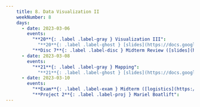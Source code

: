 ```yaml
---
    title: 8. Data Visualization II
    weekNumber: 8
    days:
      - date: 2023-03-06
        events:
          "**20**{: .label .label-gray } Visualization III":
            "**20**{: .label .label-ghost } [slides](https://docs.google.com/presentation/d/1kuCiNusVVVNb1jP-orH5tivItXFCAZ3Pj4h7Shx0kyw/edit?usp=sharing) • [video](https://kaltura.berkeley.edu/media/ECON+148%2C+LEC+001+%28Spring+2023%29/1_4mvy0824/288222162)"
          "**Disc 7**{: .label .label-disc } Midterm Review ([slides](https://docs.google.com/presentation/d/1DK0rMV_diPzd3RD61yTfJ996Nzx5nwhAhKJskxKUZq8/edit?usp=sharing)) ([video](https://kaltura.berkeley.edu/media/ECON+148%2C+DIS+102+%28Spring+2023%29/1_95ttu8qf/288222162))":
      - date: 2023-03-08
        events:
          "**21**{: .label .label-gray } Mapping":
            "**21**{: .label .label-ghost } [slides](https://docs.google.com/presentation/d/1ngYyZYDDYyeF0wUDQ_TV5pZmE3lbaLhgEGL5NTAayeg/edit?usp=sharing) • video • code: [County-level Unemployment Rate](https://datahub.berkeley.edu/hub/user-redirect/git-pull?repo=https%3A%2F%2Fgithub.com%2FUCB-Econ-148%2Fsp23-student&branch=main&urlpath=lab%2Ftree%2Fsp23-student%2Flec%2FLec8-2%2FPlotly_Chloropleth_Demo.ipynb)"
      - date: 2023-03-10
        events:
          "**Exam**{: .label .label-exam } Midterm ([logistics](https://edstem.org/us/courses/34369/discussion/2743295))": 
          "**Project 2**{: .label .label-proj } Mariel Boatlift":
---
```

